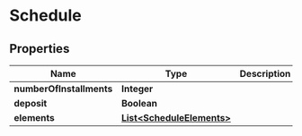 
# Schedule

## Properties
Name | Type | Description | Notes
------------ | ------------- | ------------- | -------------
**numberOfInstallments** | **Integer** |  | 
**deposit** | **Boolean** |  | 
**elements** | [**List&lt;ScheduleElements&gt;**](ScheduleElements.md) |  |  [optional]



